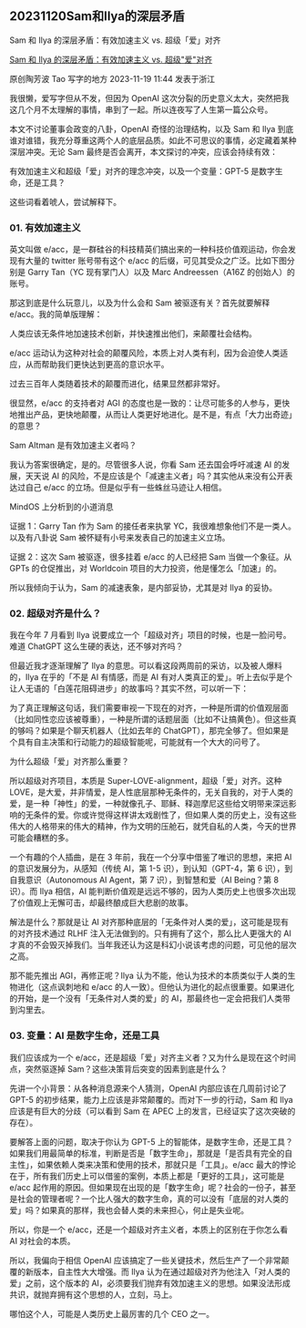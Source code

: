 ## 20231120Sam和Ilya的深层矛盾

Sam 和 Ilya 的深层矛盾：有效加速主义 vs. 超级「爱」对齐

[Sam 和 Ilya 的深层矛盾：有效加速主义 vs. 超级"爱"对齐](https://mp.weixin.qq.com/s/6q03R_Z0GIvX9kO-6cQL7Q)

原创陶芳波 Tao 写字的地方 2023-11-19 11:44 发表于浙江

我很懒，爱写字但从不发，但因为 OpenAI 这次分裂的历史意义太大，突然把我这几个月不太理解的事情，串到了一起。所以连夜写了人生第一篇公众号。

本文不讨论董事会政变的八卦，OpenAI 奇怪的治理结构，以及 Sam 和 Ilya 到底谁对谁错，我充分尊重这两个人的底层品质。如此不可思议的事情，必定藏着某种深层冲突。无论 Sam 最终是否会离开，本文探讨的冲突，应该会持续有效：

有效加速主义和超级「爱」对齐的理念冲突，以及一个变量：GPT-5 是数字生命，还是工具？

这些词看着唬人，尝试解释下。

### 01. 有效加速主义

英文叫做 e/acc，是一群硅谷的科技精英们搞出来的一种科技价值观运动，你会发现有大量的 twitter 账号带有这个 e/acc 的后缀，可见其受众之广泛。比如下图分别是 Garry Tan（YC 现有掌门人）以及 Marc Andreessen（A16Z 的创始人）的账号。

那这到底是什么玩意儿，以及为什么会和 Sam 被驱逐有关？首先就要解释 e/acc。我的简单版理解：

人类应该无条件地加速技术创新，并快速推出他们，来颠覆社会结构。

e/acc 运动认为这种对社会的颠覆风险，本质上对人类有利，因为会迫使人类适应，从而帮助我们更快达到更高的意识水平。

过去三百年人类随着技术的颠覆而进化，结果显然都非常好。

很显然，e/acc 的支持者对 AGI 的态度也是一致的：让尽可能多的人参与，更快地推出产品，更快地颠覆，从而让人类更好地进化。是不是，有点「大力出奇迹」的意思？

Sam Altman 是有效加速主义者吗？

我认为答案很确定，是的。尽管很多人说，你看 Sam 还去国会呼吁减速 AI 的发展，天天说 AI 的风险，不是应该是个「减速主义者」吗？其实他从来没有公开表达过自己 e/acc 的立场。但是似乎有一些蛛丝马迹让人相信。

MindOS 上分析到的小道消息

证据 1：Garry Tan 作为 Sam 的接任者来执掌 YC，我很难想象他们不是一类人。以及有八卦说 Sam 被怀疑有小号来发表自己的加速主义立场。

证据 2：这次 Sam 被驱逐，很多挂着 e/acc 的人已经把 Sam 当做一个象征。从 GPTs 的仓促推出，对 Worldcoin 项目的大力投资，他是懂怎么「加速」的。

所以我倾向于认为，Sam 的减速表象，是内部妥协，尤其是对 Ilya 的妥协。

### 02. 超级对齐是什么？

我在今年 7 月看到 Ilya 说要成立一个「超级对齐」项目的时候，也是一脸问号。难道 ChatGPT 这么生硬的表达，还不够对齐吗？

但最近我才逐渐理解了 Ilya 的意思。可以看这段两周前的采访，以及被人爆料的，Ilya 在乎的「不是 AI 有情感，而是 AI 有对人类真正的爱」。听上去似乎是个让人无语的「白莲花阻碍进步」的故事吗？其实不然，可以听一下：

为了真正理解这句话，我们需要审视一下现在的对齐，一种是所谓的价值观层面（比如同性恋应该被尊重），一种是所谓的话题层面（比如不让搞黄色）。但这些真的够吗？如果是个聊天机器人（比如去年的 ChatGPT），那完全够了。但如果是个具有自主决策和行动能力的超级智能呢，可能就有一个大大的问号了。

为什么超级「爱」对齐那么重要？

所以超级对齐项目，本质是 Super-LOVE-alignment，超级「爱」对齐。这种 LOVE，是大爱，并非情爱，是人性底层那种无条件的，无关自我的，对于人类的爱，是一种「神性」的爱，一种就像孔子、耶稣、释迦摩尼这些给文明带来深远影响的无条件的爱。你或许觉得这样讲太戏剧性了，但如果人类的历史上，没有这些伟大的人格带来的伟大的精神，作为文明的压舱石，就凭自私的人类，今天的世界可能会糟糕的多。

一个有趣的个人插曲，是在 3 年前，我在一个分享中借鉴了唯识的思想，来把 AI 的意识发展分为，从感知（传统 AI，第 1-5 识），到认知（GPT-4，第 6 识），到自我意识（Autonomous AI Agent，第 7 识），到智慧和爱（AI Being？第 8 识）。而 Ilya 相信，AI 能判断价值观是远远不够的，因为人类历史上也很多次出现了价值观上无懈可击，却最终酿成巨大悲剧的故事。

解法是什么？那就是让 AI 对齐那种底层的「无条件对人类的爱」，这可能是现有的对齐技术通过 RLHF 注入无法做到的。只有拥有了这个，那么比人更强大的 AI 才真的不会毁灭掉我们。当年我还认为这是科幻小说该考虑的问题，可见他的层次之高。

那不能先推出 AGI，再修正呢？Ilya 认为不能，他认为技术的本质类似于人类的生物进化（这点讽刺地和 e/acc 的人一致）。但他认为进化的起点很重要。如果进化的开始，是一个没有「无条件对人类的爱」的 AI，那最终也一定会把我们人类带到沟里去。

### 03. 变量：AI 是数字生命，还是工具

我们应该成为一个 e/acc，还是超级「爱」对齐主义者？又为什么是现在这个时间点，突然驱逐掉 Sam？这些决策背后突变的因素到底是什么？

先讲一个小背景：从各种消息源来个人猜测，OpenAI 内部应该在几周前讨论了 GPT-5 的初步结果，能力上应该是非常颠覆的。而对下一步的行动，Sam 和 Ilya 应该是有巨大的分歧（可以看到 Sam 在 APEC 上的发言，已经证实了这次突破的存在）。

要解答上面的问题，取决于你认为 GPT-5 上的智能体，是数字生命，还是工具？如果我们用最简单的标准，判断是否是「数字生命」，那就是「是否具有完全的自主性」，如果依赖人类来决策和使用的技术，那就只是「工具」。e/acc 最大的悖论在于，所有我们历史上可以借鉴的案例，本质上都是「更好的工具」，这可能是 e/acc 起作用的原因。但如果现在出现的是「数字生命」呢？社会的一份子，甚至是社会的管理者呢？一个比人强大的数字生命，真的可以没有「底层的对人类的爱」吗？如果真的那样，我也会替人类的未来担心，何止是失业呢。

所以，你是一个 e/acc，还是一个超级对齐主义者，本质上的区别在于你怎么看 AI 对社会的本质。

所以，我偏向于相信 OpenAI 应该搞定了一些关键技术，然后生产了一个非常颠覆的新版本，自主性大大增强。而 Ilya 认为在通过超级对齐为他注入「对人类的爱」之前，这个版本的 AI，必须要我们抛弃有效加速主义的思想。如果没法形成共识，就抛弃拥有这个思想的人，立刻，马上。

哪怕这个人，可能是人类历史上最厉害的几个 CEO 之一。
